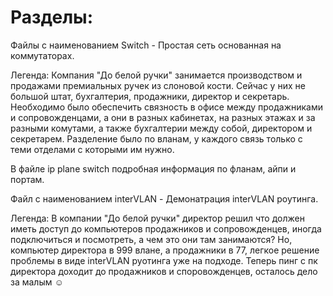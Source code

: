 # Разделы:  
Файлы с наименованием Switch - Простая сеть основанная на коммутаторах.  
  
Легенда:
Компания "До белой ручки" занимается производством и продажами премиальных ручек из слоновой кости. Сейчас у них не большой штат, бухгалтерия, продажники, директор и секретарь. Необходимо было обеспечить связность в офисе между продажниками и cопровожденцами, а они в разных кабинетах, на разных этажах и за разными комутами, а также бухгалтерии между собой, директором и секретарем. Разделение было по вланам, у каждого связь только с теми отделами с которыми им нужно.  
  
В файле ip plane switch подробная информация по фланам, айпи и портам.  

Файл с наименованием interVLAN - Демонатрация interVLAN роутинга.  

Легенда: В компании "До белой ручки" директор решил что должен иметь доступ до компьютеров продажников и сопровожденцев, иногда подключиться и посмотреть, а чем это они там занимаются? Но, компьютер директора в 999 влане, а продажники в 77, легкое решение проблемы в виде interVLAN руотинга уже на подходе. Теперь пинг с пк директора доходит до продажников и споровожденцев, осталось дело за малым ☺
